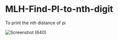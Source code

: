 # MLH-Find-PI-to-nth-digit
To print the nth distance of pi

![Screenshot (640)](https://user-images.githubusercontent.com/76551267/149615004-54a4f546-8334-4d30-b180-0090ba5e880e.png)

